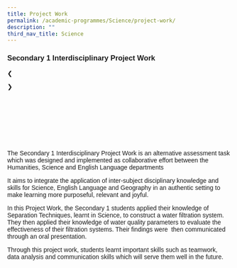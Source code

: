 ```yaml
---
title: Project Work
permalink: /academic-programmes/Science/project-work/
description: ""
third_nav_title: Science
---
```

### Secondary 1 Interdisciplinary Project Work

<style>

\* {box-sizing: border-box}

body {font-family: Verdana, sans-serif; margin:0}

.mySlides {display: none}

img {vertical-align: middle;}

/\* Slideshow container \*/

.slideshow-container {

  max-width: 1000px;

  position: relative;

  margin: auto;

}

/\* Next & previous buttons \*/

.prev, .next {

  cursor: pointer;

  position: absolute;

  top: 50%;

  width: auto;

  padding: 16px;

  margin-top: -22px;

  color: white;

  font-weight: bold;

  font-size: 18px;

  transition: 0.6s ease;

  border-radius: 0 3px 3px 0;

  user-select: none;

}

/\* Position the "next button" to the right \*/

.next {

  right: 0;

  border-radius: 3px 0 0 3px;

}

/\* On hover, add a black background color with a little bit see-through \*/

.prev:hover, .next:hover {

  background-color: rgba(0,0,0,0.8);

}

/\* Caption text \*/

.text {

  color: #f2f2f2;

  font-size: 15px;

  padding: 8px 12px;

  position: absolute;

  bottom: 8px;

  width: 100%;

  text-align: center;

}

/\* Number text (1/3 etc) \*/

.numbertext {

  color: #f2f2f2;

  font-size: 12px;

  padding: 8px 12px;

  position: absolute;

  top: 0;

}

/\* The dots/bullets/indicators \*/

.dot {

  cursor: pointer;

  height: 15px;

  width: 15px;

  margin: 0 2px;

  background-color: #bbb;

  border-radius: 50%;

  display: inline-block;

  transition: background-color 0.6s ease;

}

.active, .dot:hover {

  background-color: #717171;

}

/\* Fading animation \*/

.fade {

  animation-name: fade;

  animation-duration: 1.5s;

}

@keyframes fade {

  from {opacity: .4}

  to {opacity: 1}

}

/\* On smaller screens, decrease text size \*/

@media only screen and (max-width: 300px) {

  .prev, .next,.text {font-size: 11px}

}

</style>

<div class="slideshow-container">

<div class="mySlides fade">

  <div class="numbertext">1 / 5</div>

  <img style="width:100%" src="!\[\](/images/Sec%201%20Science%20Project%20Work/IPW1.jpg)">

  <div class="text">Caption Text</div>

</div>

<div class="mySlides fade">

  <div class="numbertext">2 / 5</div>

  <img style="width:100%" src="!\[\](/images/Sec%201%20Science%20Project%20Work/IPW2.jpg)">

  <div class="text">Caption Two</div>

</div>

<div class="mySlides fade">

  <div class="numbertext">3 / 5</div>

  <img style="width:100%" src="!\[\](/images/Sec%201%20Science%20Project%20Work/IPW3.jpg)">

  <div class="text">Caption Three</div>

</div>

<div class="mySlides fade">

  <div class="numbertext">4 / 5</div>

  <img style="width:100%" src="!\[\](/images/Sec%201%20Science%20Project%20Work/IPW4.jpg)">

  <div class="text">Caption Four</div>

</div>

<div class="mySlides fade">

  <div class="numbertext">5 / 5</div>

  <img style="width:100%" src="!\[\](/images/Sec%201%20Science%20Project%20Work/IPW5.jpg)">

  <div class="text">Caption Five</div>

</div>

<a class="prev">❮</a>

<a class="next">❯</a>

</div>

<br>

<div style="text-align:center">

  <span class="dot"></span>

  <span class="dot"></span>

  <span class="dot"></span>

</div

The Secondary 1 Interdisciplinary Project Work is an alternative assessment task which was designed and implemented as collaborative effort between the Humanities, Science and English Language departments

It aims to integrate the application of inter-subject disciplinary knowledge and skills for Science, English Language and Geography in an authentic setting to make learning more purposeful, relevant and joyful.

In this Project Work, the Secondary 1 students applied their knowledge of Separation Techniques, learnt in Science, to construct a water filtration system. They then applied their knowledge of water quality parameters to evaluate the effectiveness of their filtration systems. Their findings were&nbsp; then communicated through an oral presentation.

Through this project work, students learnt important skills such as teamwork, data analysis and communication skills which will serve them well in the future.